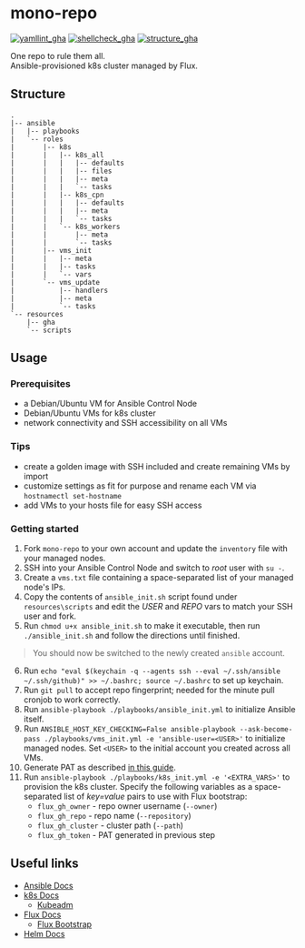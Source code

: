# mono-repo

[![yamllint_gha](https://github.com/edgy-noodle/mono-repo/actions/workflows/yamllint.yml/badge.svg)](https://github.com/edgy-noodle/mono-repo/actions/workflows/yamllint.yml)
[![shellcheck_gha](https://github.com/edgy-noodle/mono-repo/actions/workflows/shellcheck.yml/badge.svg)](https://github.com/edgy-noodle/mono-repo/actions/workflows/shellcheck.yml)
[![structure_gha](https://github.com/edgy-noodle/mono-repo/actions/workflows/structure.yml/badge.svg)](https://github.com/edgy-noodle/mono-repo/actions/workflows/structure.yml)

One repo to rule them all.  
Ansible-provisioned k8s cluster managed by Flux.


## Structure

```struct
.
|-- ansible
|   |-- playbooks
|   `-- roles
|       |-- k8s
|       |   |-- k8s_all
|       |   |   |-- defaults
|       |   |   |-- files
|       |   |   |-- meta
|       |   |   `-- tasks
|       |   |-- k8s_cpn
|       |   |   |-- defaults
|       |   |   |-- meta
|       |   |   `-- tasks
|       |   `-- k8s_workers
|       |       |-- meta
|       |       `-- tasks
|       |-- vms_init
|       |   |-- meta
|       |   |-- tasks
|       |   `-- vars
|       `-- vms_update
|           |-- handlers
|           |-- meta
|           `-- tasks
`-- resources
    |-- gha
    `-- scripts
```

## Usage
### Prerequisites

- a Debian/Ubuntu VM for Ansible Control Node
- Debian/Ubuntu VMs for k8s cluster
- network connectivity and SSH accessibility on all VMs

### Tips

- create a golden image with SSH included and create remaining VMs by import
- customize settings as fit for purpose and rename each VM via `hostnamectl set-hostname`
- add VMs to your hosts file for easy SSH access

### Getting started
1. Fork `mono-repo` to your own account and update the `inventory` file with your managed nodes.
2. SSH into your Ansible Control Node and switch to _root_ user with `su -`.
3. Create a `vms.txt` file containing a space-separated list of your managed node's IPs.
4. Copy the contents of `ansible_init.sh` script found under `resources\scripts` and edit the _USER_ and _REPO_ vars to match your SSH user and fork.
5. Run `chmod u+x ansible_init.sh` to make it executable, then run `./ansible_init.sh` and follow the directions until finished.
> You should now be switched to the newly created `ansible` account.
6. Run `echo "eval $(keychain -q --agents ssh --eval ~/.ssh/ansible ~/.ssh/github)" >> ~/.bashrc; source ~/.bashrc` to set up keychain.
7. Run `git pull` to accept repo fingerprint; needed for the minute pull cronjob to work correctly.
8. Run `ansible-playbook ./playbooks/ansible_init.yml` to initialize Ansible itself. 
9. Run `ANSIBLE_HOST_KEY_CHECKING=False ansible-playbook --ask-become-pass ./playbooks/vms_init.yml -e 'ansible-user=<USER>'` to initialize managed nodes. Set `<USER>` to the initial account you created across all VMs.
10. Generate PAT as described [in this guide](https://fluxcd.io/flux/installation/bootstrap/github/#github-personal-account).
11. Run `ansible-playbook ./playbooks/k8s_init.yml -e '<EXTRA_VARS>'` to provision the k8s cluster. Specify the following variables as a space-separated list of _key=value_ pairs to use with Flux bootstrap:
    - `flux_gh_owner` - repo owner username (`--owner`)
    - `flux_gh_repo` - repo name (`--repository`)
    - `flux_gh_cluster` - cluster path (`--path`)
    - `flux_gh_token` - PAT generated in previous step


## Useful links

- [Ansible Docs](https://docs.ansible.com/)
- [k8s Docs](https://kubernetes.io/docs/concepts/)
  - [Kubeadm](https://kubernetes.io/docs/reference/setup-tools/kubeadm/)
- [Flux Docs](https://fluxcd.io/flux/)
  - [Flux Bootstrap](https://fluxcd.io/flux/installation/bootstrap/github/)
- [Helm Docs](https://helm.sh/docs/)
